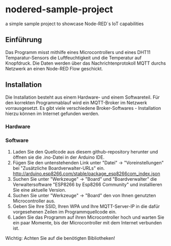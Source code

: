 # nodered-sample-project
a simple sample project to showcase Node-RED`s IoT capabilities
## Einführung
Das Programm misst mithilfe eines Microcontrollers und eines DHT11 Temparatur-Sensors die Luftfeuchtigkeit und die Temperatur auf Knopfdruck. Die Daten werden über das Nachrichtenprotokoll MQTT durchs Netzwerk an einen Node-RED Flow geschickt.

## Installation 
Die Installation besteht aus einem Hardware- und einem Softwareteil. Für den korrekten Programmablauf wird ein MQTT-Broker im Netzwerk vorrausgesetzt. Es gibt viele verschiedene Broker-Softwares - Installation hierzu können im Internet gefunden werden.

### Hardware


### Software
1. Laden Sie den Quellcode aus diesem github-repository herunter und öffnen sie die .ino-Datei in der Arduino IDE.
2. Fügen Sie den untenstehenden Link unter "Datei" -> "Voreinstellungen" bei "Zusätzliche Boardverwalter-URLs" ein.
  http://arduino.esp8266.com/stable/package_esp8266com_index.json
3. Suchen Sie unter "Werkzeuge" -> "Board" und "Boardverwalter" die Verwaltersoftware "ESP8266 by Esp8266 Community" und installieren Sie eine aktuelle Version. 
4. Suchen Sie unter "Werkzeuge" -> "Board" den von Ihnen genutzten Microcontroller aus.
5. Geben Sie Ihre SSID, Ihren WPA und Ihre MQTT-Server-IP in die dafür vorgesehenen Zeilen im Programmquellcode ein.
6. Laden Sie das Programm auf ihren Microcontroller hoch und warten Sie ein paar Momente, bis der Microcontroller mit dem Internet verbunden ist.

Wichtig: Achten Sie auf die benötigten Bibliotheken!
